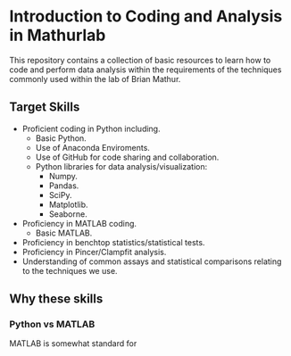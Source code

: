 # Introduction to Coding and Analysis in Mathurlab
This repository contains a collection of basic resources to learn how to code and perform data analysis within the requirements of the techniques commonly used within the lab of Brian Mathur.

## Target Skills
- Proficient coding in Python including.
  - Basic Python.
  - Use of Anaconda Enviroments.
  - Use of GitHub for code sharing and collaboration.
  - Python libraries for data analysis/visualization:
    - Numpy.
    - Pandas.
    - SciPy.
    - Matplotlib.
    - Seaborne.
- Proficiency in MATLAB coding.
  - Basic MATLAB.
- Proficiency in benchtop statistics/statistical tests.
- Proficiency in Pincer/Clampfit analysis.
- Understanding of common assays and statistical comparisons relating to the techniques we use.

## Why these skills
### Python vs MATLAB
MATLAB is somewhat standard for 
